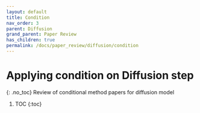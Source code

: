 ```yaml
---
layout: default
title: Condition
nav_order: 3
parent: Diffusion
grand_parent: Paper Review
has_children: true
permalink: /docs/paper_review/diffusion/condition
---
```


# Applying condition on Diffusion step
{: .no_toc}
Review of conditional method papers for diffusion model

1. TOC
{:toc}